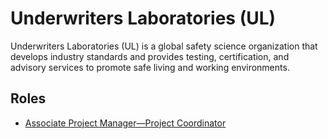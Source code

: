 # Underwriters Laboratories (UL)

Underwriters Laboratories (UL) is a global safety science organization that develops industry standards and provides testing, certification, and advisory services to promote safe living and working environments.

## Roles

- [Associate Project Manager—Project Coordinator](../roles/2024_11_UL_ASSOCIATE_PROJECT_MANAGER_PROJECT_COORDINATOR.md)